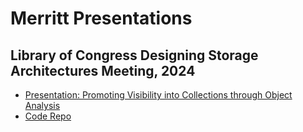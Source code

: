 # Merritt Presentations

## Library of Congress Designing Storage Architectures Meeting, 2024
- [Presentation: Promoting Visibility into Collections through Object Analysis](https://docs.google.com/presentation/d/e/2PACX-1vSEzvh2cKjdirkx16I6AqS_P50aE9l0AezfN6Y0c7XHa3OdrAqB-HrWvVuQ02waeew6FPze9oPPvjUu/pub?start=false&loop=false&delayms=3000)
- [Code Repo](https://github.com/CDLUC3/mrt-cron/blob/main/coll-health-obj-analysis/README.md)
